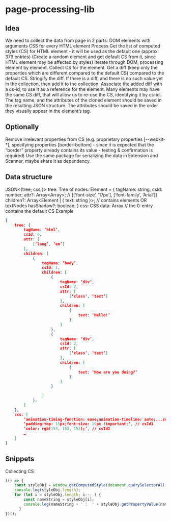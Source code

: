# page-processing-lib

## Idea
We need to collect the data from page in 2 parts: 
DOM elements with arguments
CSS for every HTML element
Process
Get the list of computed styles (CS) for HTML element - it will be used as the default one (approx. 379 entries) (Create a random element and get default CS from it, since HTML element may be affected by styles)
Iterate through DOM, processing element by element.
Collect CS for the element. 
Get a diff (keep only the properties which are different compared to the default CS) compared to the default CS.
Stringify the diff.
If there is a diff, and there is no such value yet in the collection, then add it to the collection.
Associate the added diff with a cs-id, to use it as a reference for the element. Many elements may have the same CS diff, that will allow us to re-use the CS, identifying it by cs-id.
The tag name, and the attributes of the cloned element should be saved in the resulting JSON structure. The attributes should be saved in the order they visually appear in the element’s tag.

## Optionally
Remove irrelevant properties from CS (e.g. proprietary properties [--webkit-*], specifying properties [border-bottom] - since it is expected that the “border” property already contains its value - testing & confirmation is required)
Use the same package for serializing the data in Extension and Scanner, maybe share it as dependency.

## Data structure
JSON<{tree; css;}>
tree: Tree of nodes: Element = {
tagName: string; 
csId: number; 
attr?: Array<Array<string>>; // [[‘font-size’, ‘17px’], [‘font-family’, ‘Arial’]] 
children?: Array<Element | { text: string }>; // contains elements OR textNodes
hasShadow?: boolean;
}
css: CSS data: Array<string> // the 0-entry contains the default CS
Example
```json 
{
    tree: {
		tagName: ‘html’,
		csId: 0,
	    attr: [
		    [‘lang’, ‘en’]
        ],
        children: [
            {
                tagName: ‘body’,
                csId: 1,
                children: [
                    {
                        tagName: ‘div’,
                        csId: 2,
                        attr: [
                            [‘class’, ‘text’]
                        ],
                        children: [
                            {
                                text: ‘Hello!’
                            }
                        ]   
                    },
                    {
                        tagName: ‘div’,
                        csId: 2,
                        attr: [
                            [‘class’, ‘text’]
                        ],
                        children: [
                            {
                                text: ‘How are you doing?’
                            }
                        ]
                    }

                ]
            },
        ]
    },
    css: [
        ‘animation-timing-function: ease;animation-timeline: auto;...zoom: 1;’, // csId0
        ‘padding-top: 15px;font-size: 15px !important;’, // csId1
        ‘color: rgb(153, 153, 153);’, // csId2
        …
    ]
}
```


## Snippets
Collecting CS
```js 
(() => {
    const styleObj = window.getComputedStyle(document.querySelectorAll('a')[1]);
    console.log(styleObj.length);
    for (let i = styleObj.length; i--; ) {
        const nameString = styleObj[i];
        console.log(nameString + ' :  ' + styleObj.getPropertyValue(nameString) + styleObj.getPropertyPriority(nameString)) + ';';
      }
})();
```
